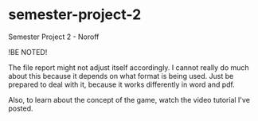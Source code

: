 # semester-project-2
Semester Project 2 - Noroff

!BE NOTED!

The file report might not adjust itself accordingly. I cannot really do much about this because it depends on what format is being used.
Just be prepared to deal with it, because it works differently in word and pdf.

Also, to learn about the concept of the game, watch the video tutorial I've posted.
